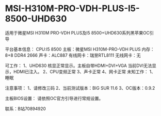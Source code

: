 # MSI-H310M-PRO-VDH-PLUS-I5-8500-UHD630
适用于微星MSI H310M PRO-VDH PLUS及I5 8500+UHD630系列黑苹果OC引导

平台基本信息：
CPU:I5 8500
主板：微星MSI H310M-PRO-VDH PLUS
内存：8+8 DDR4 2666
声卡：ALC887
有线网卡：瑞昱RTL8111
无线网卡：无

可工作：
1、UHD630 核显正常显示。主板自带HDMI+DVI+VGA 当前DVI无法显示，HDMI已注入。
2、CPU变频正常
3、声卡正常
4、网卡正常
未知工作：
1、睡眠

注意事项：
1、请修改三码
2、当前测试版本：BIG SUR 11.6
3、OC版本：0.9.2

主板BIOS设置：
请依照OC官方引导进行常规设置。

联系：B站70894920
